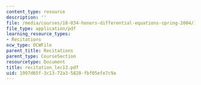 ```yaml
---
content_type: resource
description: ''
file: /media/courses/18-034-honors-differential-equations-spring-2004/1997d65f3c1372a35828fbf05efe7c9a_recitation_lec13.pdf
file_type: application/pdf
learning_resource_types:
- Recitations
ocw_type: OCWFile
parent_title: Recitations
parent_type: CourseSection
resourcetype: Document
title: recitation_lec13.pdf
uid: 1997d65f-3c13-72a3-5828-fbf05efe7c9a
---
```

